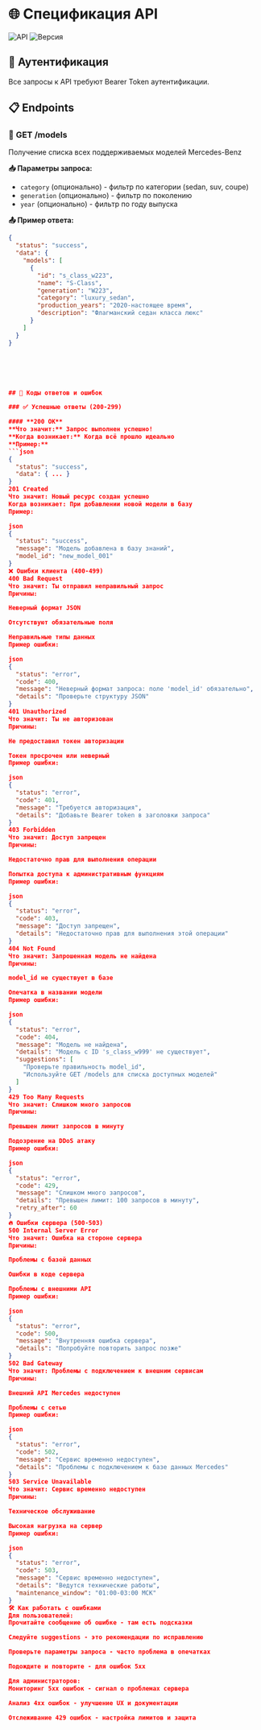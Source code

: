 # 🌐 Спецификация API
 
![API](https://img.shields.io/badge/API-Спецификация-green?style=flat-square)
![Версия](https://img.shields.io/badge/Версия-1.0.0-blue?style=flat-square)


## 🔐 Аутентификация
Все запросы к API требуют Bearer Token аутентификации.

## 📋 Endpoints

### 🚗 **GET /models**
Получение списка всех поддерживаемых моделей Mercedes-Benz

**📥 Параметры запроса:**
- `category` (опционально) - фильтр по категории (sedan, suv, coupe)
- `generation` (опционально) - фильтр по поколению
- `year` (опционально) - фильтр по году выпуска

**📤 Пример ответа:**
```json
{
  "status": "success",
  "data": {
    "models": [
      {
        "id": "s_class_w223",
        "name": "S-Class",
        "generation": "W223",
        "category": "luxury_sedan",
        "production_years": "2020-настоящее время",
        "description": "Флагманский седан класса люкс"
      }
    ]
  }
}






## 🚨 Коды ответов и ошибок

### ✅ Успешные ответы (200-299)

#### **200 OK**
**Что значит:** Запрос выполнен успешно!
**Когда возникает:** Когда всё прошло идеально
**Пример:** 
```json
{
  "status": "success",
  "data": { ... }
}
201 Created
Что значит: Новый ресурс создан успешно
Когда возникает: При добавлении новой модели в базу
Пример:

json
{
  "status": "success", 
  "message": "Модель добавлена в базу знаний",
  "model_id": "new_model_001"
}
❌ Ошибки клиента (400-499)
400 Bad Request
Что значит: Ты отправил неправильный запрос
Причины:

Неверный формат JSON

Отсутствуют обязательные поля

Неправильные типы данных
Пример ошибки:

json
{
  "status": "error",
  "code": 400,
  "message": "Неверный формат запроса: поле 'model_id' обязательно",
  "details": "Проверьте структуру JSON"
}
401 Unauthorized
Что значит: Ты не авторизован
Причины:

Не предоставил токен авторизации

Токен просрочен или неверный
Пример ошибки:

json
{
  "status": "error", 
  "code": 401,
  "message": "Требуется авторизация",
  "details": "Добавьте Bearer token в заголовки запроса"
}
403 Forbidden
Что значит: Доступ запрещен
Причины:

Недостаточно прав для выполнения операции

Попытка доступа к административным функциям
Пример ошибки:

json
{
  "status": "error",
  "code": 403,
  "message": "Доступ запрещен",
  "details": "Недостаточно прав для выполнения этой операции"
}
404 Not Found
Что значит: Запрошенная модель не найдена
Причины:

model_id не существует в базе

Опечатка в названии модели
Пример ошибки:

json
{
  "status": "error",
  "code": 404, 
  "message": "Модель не найдена",
  "details": "Модель с ID 's_class_w999' не существует",
  "suggestions": [
    "Проверьте правильность model_id",
    "Используйте GET /models для списка доступных моделей"
  ]
}
429 Too Many Requests
Что значит: Слишком много запросов
Причины:

Превышен лимит запросов в минуту

Подозрение на DDoS атаку
Пример ошибки:

json
{
  "status": "error",
  "code": 429,
  "message": "Слишком много запросов",
  "details": "Превышен лимит: 100 запросов в минуту",
  "retry_after": 60
}
🔥 Ошибки сервера (500-503)
500 Internal Server Error
Что значит: Ошибка на стороне сервера
Причины:

Проблемы с базой данных

Ошибки в коде сервера

Проблемы с внешними API
Пример ошибки:

json
{
  "status": "error",
  "code": 500,
  "message": "Внутренняя ошибка сервера",
  "details": "Попробуйте повторить запрос позже"
}
502 Bad Gateway
Что значит: Проблемы с подключением к внешним сервисам
Причины:

Внешний API Mercedes недоступен

Проблемы с сетью
Пример ошибки:

json
{
  "status": "error",
  "code": 502,
  "message": "Сервис временно недоступен",
  "details": "Проблемы с подключением к базе данных Mercedes"
}
503 Service Unavailable
Что значит: Сервис временно недоступен
Причины:

Техническое обслуживание

Высокая нагрузка на сервер
Пример ошибки:

json
{
  "status": "error",
  "code": 503,
  "message": "Сервис временно недоступен",
  "details": "Ведутся технические работы",
  "maintenance_window": "01:00-03:00 МСК"
}
🛠 Как работать с ошибками
Для пользователей:
Прочитайте сообщение об ошибке - там есть подсказки

Следуйте suggestions - это рекомендации по исправлению

Проверьте параметры запроса - часто проблема в опечатках

Подождите и повторите - для ошибок 5xx

Для администраторов:
Мониторинг 5xx ошибок - сигнал о проблемах сервера

Анализ 4xx ошибок - улучшение UX и документации

Отслеживание 429 ошибок - настройка лимитов и защита


